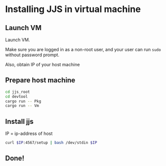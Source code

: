 # Installing JJS in virtual machine
## Launch VM
Launch VM.

Make sure you are logged in as a non-root user, and your user can run `sudo` without password prompt.

Also, obtain IP of your host machine
## Prepare host machine
```bash
cd jjs_root
cd devtool
cargo run -- Pkg
cargo run -- Vm
```
## Install jjs
IP = ip-address of host
```bash
curl $IP:4567/setup | bash /dev/stdin $IP
```
## Done!